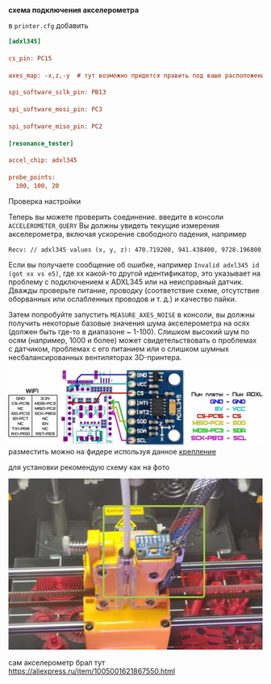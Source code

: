 **схема подключения акселерометра**

в ```printer.cfg``` добавить
```cfg
[adxl345]

cs_pin: PC15

axes_map: -x,z,-y  # тут возможно придется править под ваше расположение осей

spi_software_sclk_pin: PB13

spi_software_mosi_pin: PC3

spi_software_miso_pin: PC2

[resonance_tester]

accel_chip: adxl345

probe_points:
  100, 100, 20
```

Проверка настройки

Теперь вы можете проверить соединение.
 введите в консоли ```ACCELEROMETER_QUERY```
Вы должны увидеть текущие измерения акселерометра, включая ускорение свободного падения, например
```
Recv: // adxl345 values (x, y, z): 470.719200, 941.438400, 9728.196800
```
Если вы получаете сообщение об ошибке, например ```Invalid adxl345 id (got xx vs e5)```, где xx какой-то другой идентификатор, это указывает на проблему с подключением к ADXL345 или на неисправный датчик. Дважды проверьте питание, проводку (соответствие схеме, отсутствие оборванных или ослабленных проводов и т. д.) и качество пайки. 

Затем попробуйте запустить ```MEASURE_AXES_NOISE``` в консоли, вы должны получить некоторые базовые значения шума акселерометра на осях (должен быть где-то в диапазоне ~ 1-100). Слишком высокий шум по осям (например, 1000 и более) может свидетельствовать о проблемах с датчиком, проблемах с его питанием или о слишком шумных несбалансированных вентиляторах 3D-принтера.



![adxl345](adxl345.jpg)
разместить можно на фидере используя данное [крепление](adxl.stl)

для установки рекомендую схему как на фото

![tool](tool.jpg)

сам акселерометр брал тут https://aliexpress.ru/item/1005001621867550.html
